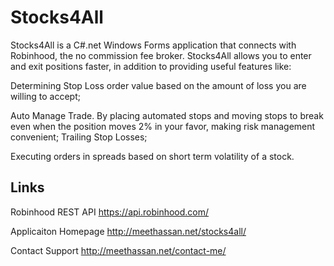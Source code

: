 ﻿Stocks4All
============
Stocks4All is a C#.net Windows Forms application that connects with Robinhood, the no commission fee broker. Stocks4All allows you to enter and exit positions faster, in addition to providing useful features like:

Determining Stop Loss order value based on the amount of loss you are willing to accept;


Auto Manage Trade. By placing automated stops and moving stops to break even when the position moves 2% in your favor, making risk management convenient;
Trailing Stop Losses;


Executing orders in spreads based on short term volatility of a stock.

Links
-----

Robinhood REST API
https://api.robinhood.com/

Applicaiton Homepage
http://meethassan.net/stocks4all/


Contact Support
http://meethassan.net/contact-me/
